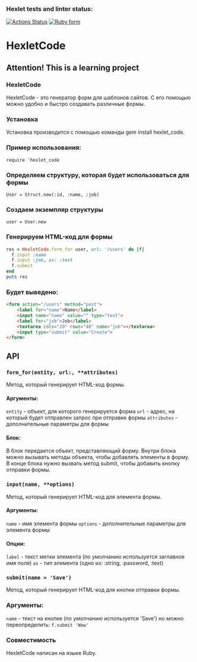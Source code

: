 ### Hexlet tests and linter status:
[![Actions Status](https://github.com/alex83d/rails-project-63/workflows/hexlet-check/badge.svg)](https://github.com/alex83d/rails-project-63/actions)
[![Ruby form](https://github.com/alex83d/rails-project-63/actions/workflows/main.yml/badge.svg)](https://github.com/alex83d/rails-project-63/actions/workflows/main.yml)
# HexletCode


## Attention! This is a learning project

### HexletCode
HexletCode - это генератор форм для шаблонов сайтов. С его помощью можно удобно и быстро создавать различные формы.

### Установка
Установка производится с помощью команды gem install hexlet_code.

### Пример использования:

 `require 'hexlet_code`

### Определяем структуру, которая будет использоваться для формы

 `User = Struct.new(:id, :name, :job)`

### Создаем экземпляр структуры

 `user = User.new`

### Генерируем HTML-код для формы

```ruby
res = HexletCode.form_for user, url: '/users' do |f|
  f.input :name
  f.input :job, as: :text
  f.submit
end
puts res
```

### Будет выведено:

```html
<form action="/users" method="post">
    <label for="name">Name</label>
    <input name="name" value="" type="text">
    <label for="job">Job</label>
    <textarea cols="20" rows="40" name="job"></textarea>
    <input type="submit" value="Create">
</form>
```

## API

### `form_for(entity, url:, **attributes)`

Метод, который генерирует HTML-код формы.

#### Аргументы:
`entity` - объект, для которого генерируется форма
`url` - адрес, на который будет отправлен запрос при отправке формы
`attributes` - дополнительные параметры для формы
#### Блок:
В блок передается объект, представляющий форму. Внутри блока можно вызывать методы объекта, чтобы добавлять элементы в форму. В конце блока нужно вызвать метод submit, чтобы добавить кнопку отправки формы.

### `input(name, **options)`

Метод, который генерирует HTML-код для элемента формы.

#### Аргументы:
`name` - имя элемента формы
`options` - дополнительные параметры для элемента формы
#### Опции:
`label` - текст метки элемента (по умолчанию используется заглавное имя поля)
`as` - тип элемента (одно из: :string, :password, :text)

### `submit(name = 'Save')`

Метод, который генерирует HTML-код для кнопки отправки формы.
### Аргументы:
`name` - текст на кнопке (по умолчанию используется 'Save')
но можно переопределить:
 `f.submit 'Wow'`

### Совместимость
HexletCode написан на языке Ruby.
